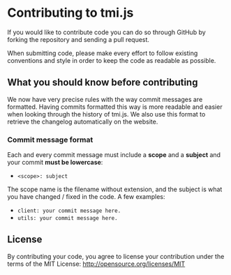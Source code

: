 # Contributing to tmi.js

If you would like to contribute code you can do so through GitHub by forking the repository and sending a pull request.

When submitting code, please make every effort to follow existing conventions and style in order to keep the code as readable as possible.

## What you should know before contributing

We now have very precise rules with the way commit messages are formatted. Having commits formatted this way is more readable and easier when looking through the history of tmi.js. We also use this format to retrieve the changelog automatically on the website.

### Commit message format

Each and every commit message must include a **scope** and a **subject** and your commit **must be lowercase**:
* ``<scope>: subject``

The scope name is the filename without extension, and the subject is what you have changed / fixed in the code.
A few examples:

* ``client: your commit message here.``
* ``utils: your commit message here.``

## License

By contributing your code, you agree to license your contribution under the terms of the MIT License: http://opensource.org/licenses/MIT
